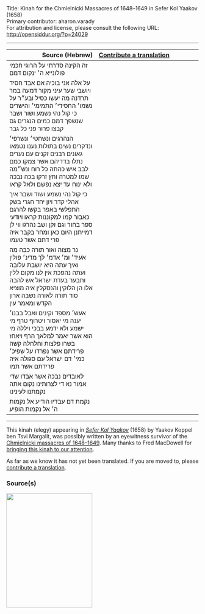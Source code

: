 <html>
<head></head>
<body>
Title: Kinah for the Chmielnicki Massacres of 1648–1649 in Sefer Kol Yaakov (1658)<br />
Primary contributor: aharon.varady<br />
For attribution and license, please consult the following URL: <a href="http://opensiddur.org/?p=24029">http://opensiddur.org/?p=24029</a>
<p />
<hr />

<table style="margin-left: auto;margin-right: auto;" class="draggable">
<thead><tr><th id="x" style="text-align: right;">Source (Hebrew)</th><th style="text-align: left;"><a href="https://opensiddur.org/contributing/upload/">Contribute a translation</a></th></tr></thead>
<tbody>
<tr><td style="vertical-align:top;" width="46%">
<div class="liturgy"><span lang="he">
זה הקינה סדרתי על הרוגי חכמי פולונייא ה׳ ינקום דמם
</span></div></td>
 
<td style="vertical-align:top;" width="53%">
<div class="english">

</div></td></tr>


<tr><td style="vertical-align:top;" width="46%">
<div class="liturgy"><span lang="he">
על אלה אני בוכיה 
אם אבד חסיד ויושבי שער
עיני מקור דמעה במר תרדנה
מה יעשו כסיל ובע״ר
על נשמו׳ החסידי׳ התמימי׳ והישרים 
כי קול נהי נשמע ושור ושבר
שנשפך דמם כמים הנגרים 
גס קבצו פרור פני כל גבר
</span></div></td>
 
<td style="vertical-align:top;" width="53%">
<div class="english">

</div></td></tr>


<tr><td style="vertical-align:top;" width="46%">
<div class="liturgy"><span lang="he">
הנהרגים ונשחטי׳ ונשרפי׳ ונדקרים
נשים בתולות נענו נטמאו 
גאונים רבנים זקנים עם נערים 
נתלו בדדיהם אשר צמקו 
כמם לבב איש כהתה כל רוח ונש״מה 
שמו למטרה וחץ זרקו 
בכה נבכה ולא ינוח   
עד יצא נפשם ולאל קראו
</span></div></td>
 
<td style="vertical-align:top;" width="53%">
<div class="english">

</div></td></tr>


<tr><td style="vertical-align:top;" width="46%">
<div class="liturgy"><span lang="he">
כי קול נהי נשמע ושוד ושבר 
איך אהלי קדר ויון יחד 
חגרי בשק התפלשי באפר
בקשו להרגם כאבור קמו
למקוננות קראו ויודעי ספר 
בחור וגם זקן ושב נהרגו 
ווי לן דמייתנן היום כאן ומחר בקבר 
איה פרי דתם אשר טעמו 
</span></div></td>
 
<td style="vertical-align:top;" width="53%">
<div class="english">

</div></td></tr>


<tr><td style="vertical-align:top;" width="46%">
<div class="liturgy"><span lang="he">
נר מצוה ואור תורה כבה
מה אעיד׳ ומ׳ אדמ׳ לך מדינ׳ פולין
ואיך עתה היא יושבת עלובה 
ועתה נהפכת אין לנו מקום ללין
ותבער בעדת ישראל אש להבה    
אלו הן הלוקין והנסקלין
איה מוציא סוד תורה לאורה 
נשבה ארון הקדש ומאמר עין
</span></div></td>
 
<td style="vertical-align:top;" width="53%">
<div class="english">

</div></td></tr>


<tr><td style="vertical-align:top;" width="46%">
<div class="liturgy"><span lang="he">
אעש׳ מספד וקינים ואבל בבנו׳ יענה 
מי יאסור ויטרוף טרף 
מי ישמע ולא ידמע בבכי ויללה 
מי הוא אשר יאמר למלאך הרף
ויאחז בשרו פלצות וחלחלה 
קשה פרידתם אשר נפרדו
על שפיכ׳ כמי׳ דם ישראל עם סגולה 
איה פרידתם אשר תמו
</span></div></td>
 
<td style="vertical-align:top;" width="53%">
<div class="english">

</div></td></tr>


<tr><td style="vertical-align:top;" width="46%">
<div class="liturgy"><span lang="he">
לאובדים נבכה אשר אבדו
שדי אמור נא די לצרותינו 
נקום אתה נקמתנו לעינינו
</span></div></td>
 
<td style="vertical-align:top;" width="53%">
<div class="english">

</div></td></tr>


<tr><td style="vertical-align:top;" width="46%">
<div class="liturgy"><span lang="he">
נקמת דם עבדיו הודיע אל נקמות ה׳ אל נקמות הופיע
</span></div></td>
 
<td style="vertical-align:top;" width="53%">
<div class="english">

</div></td></tr>
</tbody></table>

<hr />

This kinah (elegy) appearing in <em><a href="http://hebrewbooks.org/24261">Sefer Kol Yaakov</a></em> (1658) by Yaakov Koppel ben Tsvi Margalit, was possibly written by an eyewitness survivor of the <a href="https://en.wikipedia.org/wiki/Khmelnytsky_Uprising#Jews">Chmielnicki massacres of 1648–1649</a>. Many thanks to Fred MacDowell for <a href="https://twitter.com/onthemainline/status/1098941009554300928">bringing this kinah to our attention</a>.

As far as we know it has not yet been translated. If you are moved to, please <a href="https://opensiddur.org/contributing/upload/">contribute a translation</a>.

<h3>Source(s)</h3>

<a href="https://opensiddur.org/wp-content/uploads/2019/02/D0A5BMRXcAE7Wfm.jpg"><img src="https://opensiddur.org/wp-content/uploads/2019/02/D0A5BMRXcAE7Wfm-225x300.jpg" alt="" width="225" height="300" class="alignleft size-medium wp-image-24030" /></a>
</body>
</html>